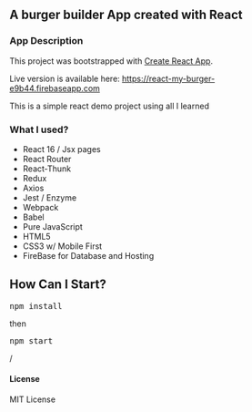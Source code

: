 ## A burger builder App created with React

### App Description

This project was bootstrapped with [Create React App](https://github.com/facebookincubator/create-react-app).

Live version is available here: 
https://react-my-burger-e9b44.firebaseapp.com

This is a simple react demo project using all I learned

### What I used?

- React 16 / Jsx pages
- React Router
- React-Thunk
- Redux
- Axios
- Jest / Enzyme
- Webpack
- Babel
- Pure JavaScript
- HTML5
- CSS3 w/ Mobile First
- FireBase for Database and Hosting

## How Can I Start?

<pre>npm install</pre>
then
<pre>npm start</pre>

/

#### License

MIT License